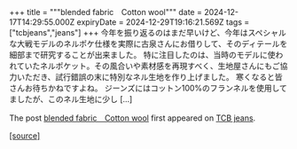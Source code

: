 +++
title = """blended fabric　Cotton wool"""
date = 2024-12-17T14:29:55.000Z
expiryDate = 2024-12-29T19:16:21.569Z
tags = ["tcbjeans","jeans"]
+++
今年を振り返るのはまだ早いけど、今年はスペシャルな大戦モデルのネルポケ仕様を実際に古泉さんにお借りして、そのディテールを細部まで研究することが出来ました。 特に注目したのは、当時のモデルに使われていたネルポケット。その風合いや素材感を再現すべく、生地屋さんにもご協力いただき、試行錯誤の末に特別なネル生地を作り上げました。 寒くなると皆さんお待ちかねですよね。 ジーンズにはコットン100%のフランネルを使用してましたが、このネル生地に少し \[…\]

The post [blended fabric　Cotton wool](http://tcbjeans.com/2024/12/17/50429) first appeared on [TCB jeans](http://tcbjeans.com).

[[source]](http://tcbjeans.com/2024/12/17/50429)
